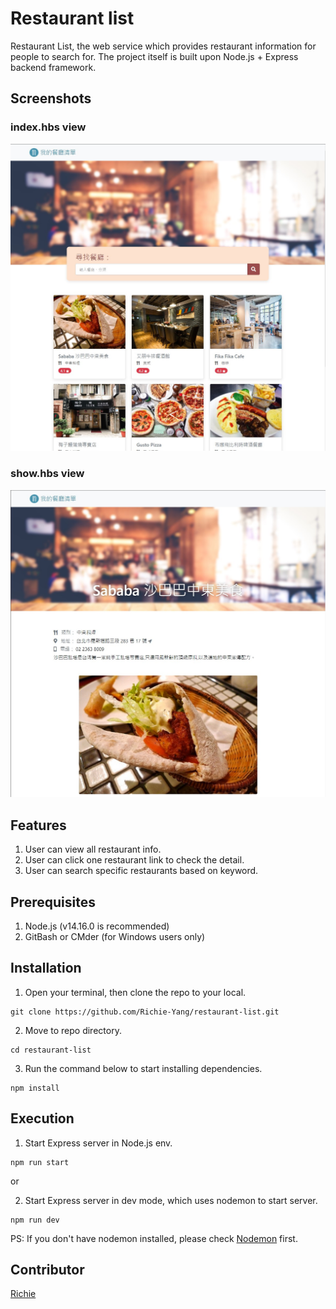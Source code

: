 # Restaurant list

Restaurant List, the web service which provides restaurant information for people to search for. The project itself is built upon Node.js + Express backend framework.

## Screenshots

### index.hbs view
![Index Page](https://github.com/Richie-Yang/restaurant-list/blob/main/public/img/restaurant-index.jpg?raw=true)
### show.hbs view
![Show Page](https://github.com/Richie-Yang/restaurant-list/blob/main/public/img/restaurant-show.jpg?raw=true)

## Features
1. User can view all restaurant info.
2. User can click one restaurant link to check the detail.
3. User can search specific restaurants based on keyword.

## Prerequisites
1. Node.js (v14.16.0 is recommended)
3. GitBash or CMder (for Windows users only)

## Installation
1. Open your terminal, then clone the repo to your local.
```
git clone https://github.com/Richie-Yang/restaurant-list.git
```
2. Move to repo directory.
```
cd restaurant-list
```
3. Run the command below to start installing dependencies.
```
npm install
```

## Execution
1. Start Express server in Node.js env.
```
npm run start
```
or

2. Start Express server in dev mode, which uses nodemon to start server.
```
npm run dev
```
PS: If you don't have nodemon installed, please check [Nodemon](https://www.npmjs.com/package/nodemon) first.

## Contributor
[Richie](https://github.com/Richie-Yang)
